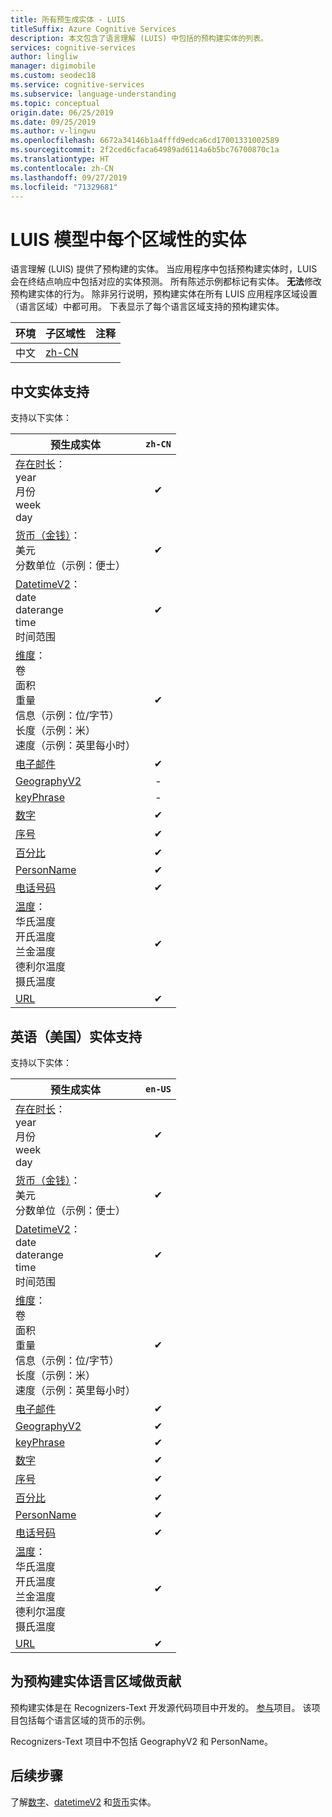 ```yaml
---
title: 所有预生成实体 - LUIS
titleSuffix: Azure Cognitive Services
description: 本文包含了语言理解 (LUIS) 中包括的预构建实体的列表。
services: cognitive-services
author: lingliw
manager: digimobile
ms.custom: seodec18
ms.service: cognitive-services
ms.subservice: language-understanding
ms.topic: conceptual
origin.date: 06/25/2019
ms.date: 09/25/2019
ms.author: v-lingwu
ms.openlocfilehash: 6672a34146b1a4fffd9edca6cd17001331002589
ms.sourcegitcommit: 2f2ced6cfaca64989ad6114a6b5bc76700870c1a
ms.translationtype: HT
ms.contentlocale: zh-CN
ms.lasthandoff: 09/27/2019
ms.locfileid: "71329681"
---
```

# <a name="entities-per-culture-in-your-luis-model"></a>LUIS 模型中每个区域性的实体

语言理解 (LUIS) 提供了预构建的实体。 当应用程序中包括预构建实体时，LUIS 会在终结点响应中包括对应的实体预测。 所有陈述示例都标记有实体。 **无法**修改预构建实体的行为。 除非另行说明，预构建实体在所有 LUIS 应用程序区域设置（语言区域）中都可用。 下表显示了每个语言区域支持的预构建实体。

|环境|子区域性|注释|
|--|--|--|
|中文|[zh-CN](#chinese-entity-support)||

## <a name="chinese-entity-support"></a>中文实体支持

支持以下实体：

|预生成实体|```zh-CN``` |
------|:------:|
[存在时长](luis-reference-prebuilt-age.md)：<br>year<br>月份<br>week<br>day   |    ✔   |
[货币（金钱）](luis-reference-prebuilt-currency.md)：<br>美元<br>分数单位（示例：便士）  |    ✔   |
[DatetimeV2](luis-reference-prebuilt-datetimev2.md)：<br>date<br>daterange<br>time<br>时间范围   |    ✔   | 
[维度](luis-reference-prebuilt-dimension.md)：<br>卷<br>面积<br>重量<br>信息（示例：位/字节）<br>长度（示例：米）<br>速度（示例：英里每小时）  |    ✔   | 
[电子邮件](luis-reference-prebuilt-email.md)   |    ✔   | 
[GeographyV2](luis-reference-prebuilt-geographyV2.md)   |    -   | 
[keyPhrase](luis-reference-prebuilt-keyphrase.md)   |    -   | 
[数字](luis-reference-prebuilt-number.md)   |    ✔   |  
[序号](luis-reference-prebuilt-ordinal.md)   |    ✔   |  
[百分比](luis-reference-prebuilt-percentage.md)   |    ✔   | 
[PersonName](luis-reference-prebuilt-person.md)   |    ✔   | 
[电话号码](luis-reference-prebuilt-phonenumber.md)   |    ✔   | 
[温度](luis-reference-prebuilt-temperature.md)：<br>华氏温度<br>开氏温度<br>兰金温度<br>德利尔温度<br>摄氏温度   |    ✔   | 
[URL](luis-reference-prebuilt-url.md)   |    ✔   |

## <a name="english-american-entity-support"></a>英语（美国）实体支持

支持以下实体：

|预生成实体|```en-US``` |
------|:------:|
[存在时长](luis-reference-prebuilt-age.md)：<br>year<br>月份<br>week<br>day   |    ✔   |
[货币（金钱）](luis-reference-prebuilt-currency.md)：<br>美元<br>分数单位（示例：便士）  |    ✔   |
[DatetimeV2](luis-reference-prebuilt-datetimev2.md)：<br>date<br>daterange<br>time<br>时间范围   |    ✔   | 
[维度](luis-reference-prebuilt-dimension.md)：<br>卷<br>面积<br>重量<br>信息（示例：位/字节）<br>长度（示例：米）<br>速度（示例：英里每小时）  |    ✔   | 
[电子邮件](luis-reference-prebuilt-email.md)   |    ✔   | 
[GeographyV2](luis-reference-prebuilt-geographyV2.md)   |    ✔   | 
[keyPhrase](luis-reference-prebuilt-keyphrase.md)   |    ✔   | 
[数字](luis-reference-prebuilt-number.md)   |    ✔   |  
[序号](luis-reference-prebuilt-ordinal.md)   |    ✔   |  
[百分比](luis-reference-prebuilt-percentage.md)   |    ✔   | 
[PersonName](luis-reference-prebuilt-person.md)   |    ✔   | 
[电话号码](luis-reference-prebuilt-phonenumber.md)   |    ✔   | 
[温度](luis-reference-prebuilt-temperature.md)：<br>华氏温度<br>开氏温度<br>兰金温度<br>德利尔温度<br>摄氏温度   |    ✔   | 
[URL](luis-reference-prebuilt-url.md)   |    ✔   |



## <a name="contribute-to-prebuilt-entity-cultures"></a>为预构建实体语言区域做贡献
预构建实体是在 Recognizers-Text 开发源代码项目中开发的。 [参与](https://github.com/Microsoft/Recognizers-Text)项目。 该项目包括每个语言区域的货币的示例。 

Recognizers-Text 项目中不包括 GeographyV2 和 PersonName。 

## <a name="next-steps"></a>后续步骤

了解[数字](luis-reference-prebuilt-number.md)、[datetimeV2](luis-reference-prebuilt-datetimev2.md) 和[货币](luis-reference-prebuilt-currency.md)实体。 




